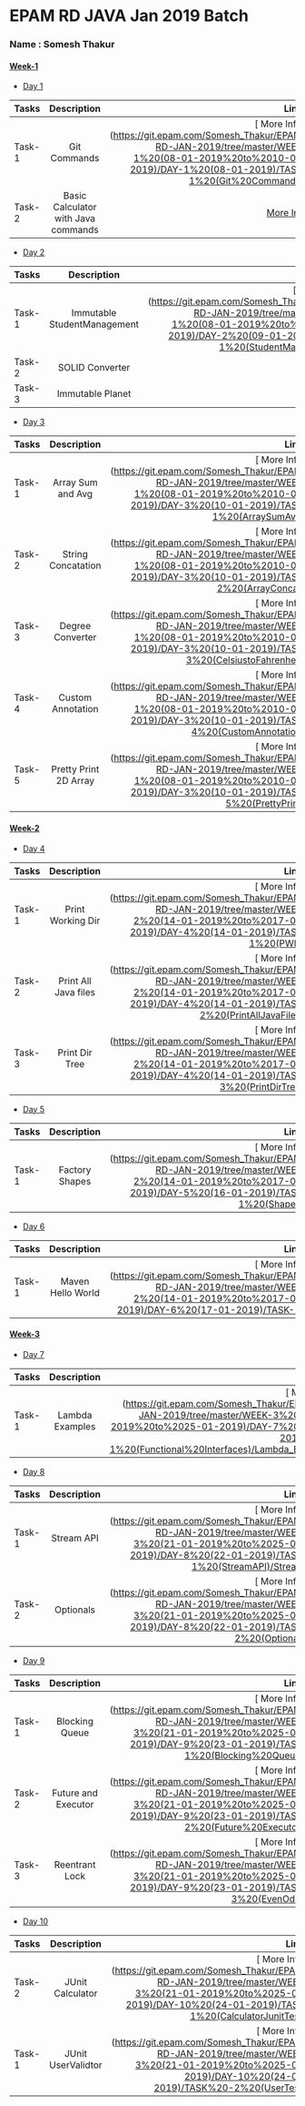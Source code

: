 # EPAM RD JAVA Jan 2019 Batch 
### Name : Somesh Thakur
#### [ Week-1 ](https://git.epam.com/Somesh_Thakur/EPAM-RD-JAN-2019/tree/master/WEEK-1%20(08-01-2019%20to%2010-01-2019))
- [Day 1](https://git.epam.com/Somesh_Thakur/EPAM-RD-JAN-2019/tree/master/WEEK-1%20(08-01-2019%20to%2010-01-2019)/DAY-1%20(08-01-2019))

| Tasks        | Description           | Links  |
| ------------- |:-------------:| -----:|
| Task-1      | Git Commands | [ More Info ] (https://git.epam.com/Somesh_Thakur/EPAM-RD-JAN-2019/tree/master/WEEK-1%20(08-01-2019%20to%2010-01-2019)/DAY-1%20(08-01-2019)/TASK-1%20(Git%20Commands)) |
| Task-2      | Basic Calculator with Java commands     |  [More Info](https://git.epam.com/Somesh_Thakur/EPAM-RD-JAN-2019/tree/master/WEEK-1%20(08-01-2019%20to%2010-01-2019)/DAY-1%20(08-01-2019)/TASK-2%20(Calculator)) |

- [Day 2](https://git.epam.com/Somesh_Thakur/EPAM-RD-JAN-2019/tree/master/WEEK-1%20(08-01-2019%20to%2010-01-2019)/DAY-2%20(09-01-2019))

| Tasks        | Description           | Links  |
| ------------- |:-------------:| -----:|
| Task-1      | Immutable StudentManagement | [ More Info ] (https://git.epam.com/Somesh_Thakur/EPAM-RD-JAN-2019/tree/master/WEEK-1%20(08-01-2019%20to%2010-01-2019)/DAY-2%20(09-01-2019)/TASK-1%20(StudentManagement)) |
| Task-2      | SOLID Converter   |  [More Info](https://git.epam.com/Somesh_Thakur/EPAM-RD-JAN-2019/tree/master/WEEK-1%20(08-01-2019%20to%2010-01-2019)/DAY-2%20(09-01-2019)/TASK-2%20(Unit%20Convertor)) |
| Task-3      | Immutable Planet   |  [More Info](https://git.epam.com/Somesh_Thakur/EPAM-RD-JAN-2019/tree/master/WEEK-1%20(08-01-2019%20to%2010-01-2019)/DAY-2%20(09-01-2019)/TASK-3%20(Planet)) |

- [Day 3](https://git.epam.com/Somesh_Thakur/EPAM-RD-JAN-2019/tree/master/WEEK-1%20(08-01-2019%20to%2010-01-2019)/DAY-3%20(10-01-2019))

| Tasks        | Description           | Links  |
| ------------- |:-------------:| -----:|
| Task-1      | Array Sum and Avg | [ More Info ] (https://git.epam.com/Somesh_Thakur/EPAM-RD-JAN-2019/tree/master/WEEK-1%20(08-01-2019%20to%2010-01-2019)/DAY-3%20(10-01-2019)/TASK-1%20(ArraySumAvg)) |
| Task-2      | String Concatation | [ More Info ] (https://git.epam.com/Somesh_Thakur/EPAM-RD-JAN-2019/tree/master/WEEK-1%20(08-01-2019%20to%2010-01-2019)/DAY-3%20(10-01-2019)/TASK-2%20(ArrayConcat)) |
| Task-3      | Degree Converter | [ More Info ] (https://git.epam.com/Somesh_Thakur/EPAM-RD-JAN-2019/tree/master/WEEK-1%20(08-01-2019%20to%2010-01-2019)/DAY-3%20(10-01-2019)/TASK-3%20(CelsiustoFahrenheit)) |
| Task-4      | Custom Annotation | [ More Info ] (https://git.epam.com/Somesh_Thakur/EPAM-RD-JAN-2019/tree/master/WEEK-1%20(08-01-2019%20to%2010-01-2019)/DAY-3%20(10-01-2019)/TASK-4%20(CustomAnnotation)) |
| Task-5      | Pretty Print 2D Array | [ More Info ] (https://git.epam.com/Somesh_Thakur/EPAM-RD-JAN-2019/tree/master/WEEK-1%20(08-01-2019%20to%2010-01-2019)/DAY-3%20(10-01-2019)/TASK-5%20(PrettyPrint)) |


#### [ Week-2 ](https://git.epam.com/Somesh_Thakur/EPAM-RD-JAN-2019/tree/master/WEEK-2%20(14-01-2019%20to%2017-01-2019))
- [Day 4](https://git.epam.com/Somesh_Thakur/EPAM-RD-JAN-2019/tree/master/WEEK-2%20(14-01-2019%20to%2017-01-2019)/DAY-4%20(14-01-2019))

| Tasks        | Description           | Links  |
| ------------- |:-------------:| -----:|
| Task-1      | Print Working Dir | [ More Info ] (https://git.epam.com/Somesh_Thakur/EPAM-RD-JAN-2019/tree/master/WEEK-2%20(14-01-2019%20to%2017-01-2019)/DAY-4%20(14-01-2019)/TASK-1%20(PWD)) |
| Task-2      | Print All Java files | [ More Info ] (https://git.epam.com/Somesh_Thakur/EPAM-RD-JAN-2019/tree/master/WEEK-2%20(14-01-2019%20to%2017-01-2019)/DAY-4%20(14-01-2019)/TASK-2%20(PrintAllJavaFiles)) |
| Task-3      | Print Dir Tree | [ More Info ] (https://git.epam.com/Somesh_Thakur/EPAM-RD-JAN-2019/tree/master/WEEK-2%20(14-01-2019%20to%2017-01-2019)/DAY-4%20(14-01-2019)/TASK-3%20(PrintDirTree)) |

- [Day 5](https://git.epam.com/Somesh_Thakur/EPAM-RD-JAN-2019/tree/master/WEEK-2%20(14-01-2019%20to%2017-01-2019)/DAY-5%20(16-01-2019))

| Tasks        | Description           | Links  |
| ------------- |:-------------:| -----:|
| Task-1      | Factory Shapes | [ More Info ] (https://git.epam.com/Somesh_Thakur/EPAM-RD-JAN-2019/tree/master/WEEK-2%20(14-01-2019%20to%2017-01-2019)/DAY-5%20(16-01-2019)/TASK-1%20(Shapes)) |

- [Day 6](https://git.epam.com/Somesh_Thakur/EPAM-RD-JAN-2019/tree/master/WEEK-2%20(14-01-2019%20to%2017-01-2019)/DAY-6%20(17-01-2019))

| Tasks        | Description           | Links  |
| ------------- |:-------------:| -----:|
| Task-1      | Maven Hello World | [ More Info ] (https://git.epam.com/Somesh_Thakur/EPAM-RD-JAN-2019/tree/master/WEEK-2%20(14-01-2019%20to%2017-01-2019)/DAY-6%20(17-01-2019)/TASK-1)) |


#### [ Week-3 ](https://git.epam.com/Somesh_Thakur/EPAM-RD-JAN-2019/tree/master/WEEK-3%20(21-01-2019%20to%2025-01-2019))
- [Day 7](https://git.epam.com/Somesh_Thakur/EPAM-RD-JAN-2019/tree/master/WEEK-3%20(21-01-2019%20to%2025-01-2019)/DAY-7%20(21-01-2019))

| Tasks        | Description           | Links  |
| ------------- |:-------------:| -----:|
| Task-1      | Lambda Examples | [ More Info ] (https://git.epam.com/Somesh_Thakur/EPAM-RD-JAN-2019/tree/master/WEEK-3%20(21-01-2019%20to%2025-01-2019)/DAY-7%20(21-01-2019)/TASK-1%20(Functional%20Interfaces)/Lambda_Examples) |

- [Day 8](https://git.epam.com/Somesh_Thakur/EPAM-RD-JAN-2019/tree/master/WEEK-3%20(21-01-2019%20to%2025-01-2019)/DAY-8%20(22-01-2019))

| Tasks        | Description           | Links  |
| ------------- |:-------------:| -----:|
| Task-1      | Stream API | [ More Info ] (https://git.epam.com/Somesh_Thakur/EPAM-RD-JAN-2019/tree/master/WEEK-3%20(21-01-2019%20to%2025-01-2019)/DAY-8%20(22-01-2019)/TASK-1%20(StreamAPI)/Stream) |
| Task-2      | Optionals | [ More Info ] (https://git.epam.com/Somesh_Thakur/EPAM-RD-JAN-2019/tree/master/WEEK-3%20(21-01-2019%20to%2025-01-2019)/DAY-8%20(22-01-2019)/TASK-2%20(Optional)) |

- [Day 9](https://git.epam.com/Somesh_Thakur/EPAM-RD-JAN-2019/tree/master/WEEK-3%20(21-01-2019%20to%2025-01-2019)/DAY-9%20(23-01-2019))

| Tasks        | Description           | Links  |
| ------------- |:-------------:| -----:|
| Task-1      | Blocking Queue | [ More Info ] (https://git.epam.com/Somesh_Thakur/EPAM-RD-JAN-2019/tree/master/WEEK-3%20(21-01-2019%20to%2025-01-2019)/DAY-9%20(23-01-2019)/TASK-1%20(Blocking%20Queue)) |
| Task-2      | Future and Executor | [ More Info ] (https://git.epam.com/Somesh_Thakur/EPAM-RD-JAN-2019/tree/master/WEEK-3%20(21-01-2019%20to%2025-01-2019)/DAY-9%20(23-01-2019)/TASK-2%20(Future%20Executor)) |
| Task-3      | Reentrant Lock | [ More Info ] (https://git.epam.com/Somesh_Thakur/EPAM-RD-JAN-2019/tree/master/WEEK-3%20(21-01-2019%20to%2025-01-2019)/DAY-9%20(23-01-2019)/TASK-3%20(EvenOdd)) |

- [Day 10](https://git.epam.com/Somesh_Thakur/EPAM-RD-JAN-2019/tree/master/WEEK-3%20(21-01-2019%20to%2025-01-2019)/DAY-10%20(24-01-2019))

| Tasks        | Description           | Links  |
| ------------- |:-------------:| -----:|
| Task-2      | JUnit Calculator | [ More Info ] (https://git.epam.com/Somesh_Thakur/EPAM-RD-JAN-2019/tree/master/WEEK-3%20(21-01-2019%20to%2025-01-2019)/DAY-10%20(24-01-2019)/TASK-1%20(CalculatorJunitTest)) |
| Task-1      | JUnit UserValidtor | [ More Info ] (https://git.epam.com/Somesh_Thakur/EPAM-RD-JAN-2019/tree/master/WEEK-3%20(21-01-2019%20to%2025-01-2019)/DAY-10%20(24-01-2019)/TASK%20-2%20(UserTest)) |
